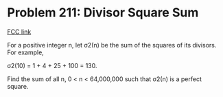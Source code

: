 # Problem 211: Divisor Square Sum

[FCC link](https://www.freecodecamp.org/learn/coding-interview-prep/project-euler/problem-211-divisor-square-sum)

For a positive integer n, let σ2(n) be the sum of the squares of its divisors.
For example,

σ2(10) = 1 + 4 + 25 + 100 = 130.

Find the sum of all n, 0 < n < 64,000,000 such that σ2(n) is a perfect square.
